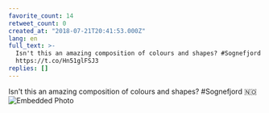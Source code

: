 ```yaml
---
favorite_count: 14
retweet_count: 0
created_at: "2018-07-21T20:41:53.000Z"
lang: en
full_text: >-
  Isn't this an amazing composition of colours and shapes? #Sognefjord 🇳🇴
  https://t.co/Hn51glFSJ3
replies: []
---
```


Isn't this an amazing composition of colours and shapes? #Sognefjord 🇳🇴
![Embedded Photo](https://twitter-media-coderbyheart.s3.eu-north-1.amazonaws.com/1020770862126063617-DiqBq_cWsAE9_Lw.jpg)
